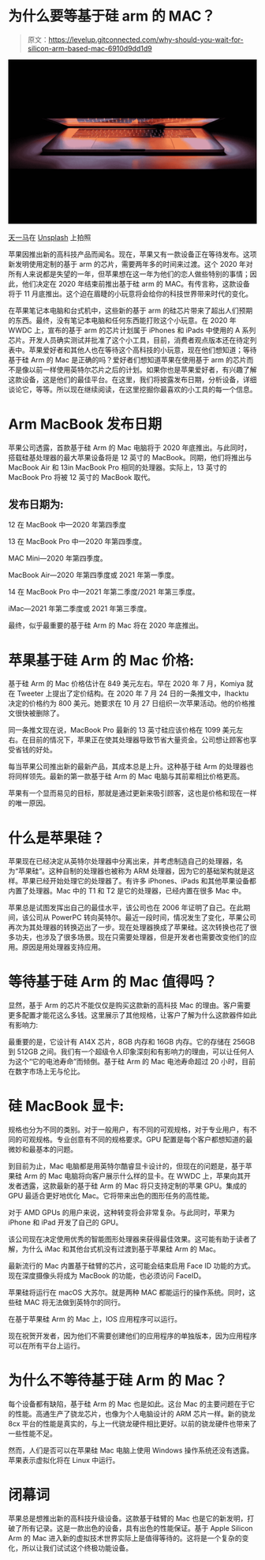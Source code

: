 # 为什么要等基于硅 arm 的 MAC？

> 原文：<https://levelup.gitconnected.com/why-should-you-wait-for-silicon-arm-based-mac-6910d9dd1d9>

![](img/2b3519889c2337095d88038e01065c04.png)

[天一马](https://unsplash.com/@tma?utm_source=unsplash&utm_medium=referral&utm_content=creditCopyText)在 [Unsplash](https://unsplash.com/s/photos/macbook-pro?utm_source=unsplash&utm_medium=referral&utm_content=creditCopyText) 上拍照

苹果因推出新的高科技产品而闻名。现在，苹果又有一款设备正在等待发布。这项新发明使用定制的基于 arm 的芯片，需要两年多的时间来过渡。这个 2020 年对所有人来说都是失望的一年，但苹果想在这一年为他们的恋人做些特别的事情；因此，他们决定在 2020 年结束前推出基于硅 arm 的 MAC。有传言称，这款设备将于 11 月底推出。这个迫在眉睫的小玩意将会给你的科技世界带来时代的变化。

在苹果笔记本电脑和台式机中，这些新的基于 arm 的硅芯片带来了超出人们预期的东西。最终，没有笔记本电脑和任何东西能打败这个小玩意。在 2020 年 WWDC 上，宣布的基于 arm 的芯片计划属于 iPhones 和 iPads 中使用的 A 系列芯片。开发人员确实测试并批准了这个小工具，目前，消费者观点版本还在待定列表中。苹果爱好者和其他人也在等待这个高科技的小玩意，现在他们想知道；等待基于硅 Arm 的 Mac 是正确的吗？爱好者们想知道苹果在使用基于 arm 的芯片而不是像以前一样使用英特尔芯片之后的计划。如果你也是苹果爱好者，有兴趣了解这款设备，这是他们的最佳平台。在这里，我们将披露发布日期，分析设备，详细谈论它，等等。所以现在继续阅读，在这里挖掘你最喜欢的小工具的每一个信息。

# **Arm MacBook 发布日期**

苹果公司透露，首款基于硅 Arm 的 Mac 电脑将于 2020 年底推出。与此同时，搭载硅基处理器的最大苹果设备将是 12 英寸的 MacBook。同期，他们将推出与 MacBook Air 和 13in MacBook Pro 相同的处理器。实际上，13 英寸的 MacBook Pro 将被 12 英寸的 MacBook 取代。

## **发布日期为:**

12 在 MacBook 中—2020 年第四季度

13 在 MacBook Pro 中—2020 年第四季度。

MAC Mini—2020 年第四季度。

MacBook Air—2020 年第四季度或 2021 年第一季度。

14 在 MacBook Pro 中—2021 年第二季度/2021 年第三季度。

iMac—2021 年第二季度或 2021 年第三季度。

最终，似乎最重要的基于硅 Arm 的 Mac 将在 2020 年底推出。

# **苹果基于硅 Arm 的 Mac 价格:**

基于硅 Arm 的 Mac 价格估计在 849 美元左右。早在 2020 年 7 月，Komiya 就在 Tweeter 上提出了定价结构。在 2020 年 7 月 24 日的一条推文中，Ihacktu 决定的价格约为 800 美元。她要求在 10 月 27 日组织一次苹果活动。他的价格推文很快被删除了。

同一条推文现在说，MacBook Pro 最新的 13 英寸硅应该价格在 1099 美元左右。在目前的情况下，苹果正在使其处理器导致节省大量资金。公司想让顾客也享受省钱的好处。

每当苹果公司推出新的最新产品，其成本总是上升。这种基于硅 Arm 的处理器也将同样领先。最新的第一款基于硅 Arm 的 Mac 电脑与其前辈相比价格更高。

苹果有一个显而易见的目标，那就是通过更新来吸引顾客，这也是价格和现在一样的唯一原因。

# **什么是苹果硅？**

苹果现在已经决定从英特尔处理器中分离出来，并考虑制造自己的处理器，名为“苹果硅”。这种自制的处理器也被称为 ARM 处理器，因为它的基础架构就是这样。苹果已经开始处理它的处理器了。有许多 iPhones、iPads 和其他苹果设备都内置了处理器。Mac 中的 T1 和 T2 是它的处理器，已经内置在很多 Mac 中。

苹果总是试图发挥出自己的最佳水平，该公司也在 2006 年证明了自己。在此期间，该公司从 PowerPC 转向英特尔。最近一段时间，情况发生了变化，苹果公司再次为其处理器的转换迈出了一步。现在处理器换成了苹果硅。这次转换也花了很多功夫，也涉及了很多场景。现在只需要处理器，但是开发者也需要改变他们的应用。原因是用处理器支持应用。

# **等待基于硅 Arm 的 Mac 值得吗？**

显然，基于 Arm 的芯片不能仅仅是购买这款新的高科技 Mac 的理由。客户需要更多配置才能花这么多钱。这里展示了其他规格，让客户了解为什么这款器件如此有影响力:

最重要的是，它设计有 A14X 芯片，8GB 内存和 16GB 内存。它的存储在 256GB 到 512GB 之间。我们有一个超级令人印象深刻和有影响力的理由，可以让任何人为这个“它的电池寿命”而倾倒。基于硅 Arm 的 Mac 电池寿命超过 20 小时，目前在数字市场上无与伦比。

# **硅 MacBook 显卡:**

规格也分为不同的类别。对于一般用户，有不同的可观规格，对于专业用户，有不同的可观规格。专业创意有不同的规格要求。GPU 配置是每个客户都想知道的最微妙和最基本的问题。

到目前为止，Mac 电脑都是用英特尔酷睿显卡设计的，但现在的问题是，基于苹果硅 Arm 的 Mac 电脑将向客户展示什么样的显卡。在 WWDC 上，苹果向其开发者透露，这款最新的基于硅 Arm 的 Mac 将只支持定制的苹果 GPU。集成的 GPU 最适合更好地优化 Mac。它将带来出色的图形任务的高性能。

对于 AMD GPUs 的用户来说，这种转变将会非常复杂。与此同时，苹果为 iPhone 和 iPad 开发了自己的 GPU。

该公司现在决定使用优秀的智能图形处理器来获得最佳效果。这可能有助于读者了解，为什么 iMac 和其他台式机没有过渡到基于苹果硅 Arm 的 Mac。

最新流行的 Mac 内置基于硅臂的芯片，这可能会结束启用 Face ID 功能的方式。现在深度摄像头将成为 MacBook 的功能，也必须访问 FaceID。

苹果硅将运行在 macOS 大苏尔。就是两种 MAC 都能运行的操作系统。同时，这些硅 MAC 将无法做到英特尔的同行。

在基于苹果硅 Arm 的 Mac 上，IOS 应用程序可以运行。

现在祝贺开发者，因为他们不需要创建他们的应用程序的单独版本，因为应用程序可以在所有平台上运行。

# **为什么不等待基于硅 Arm 的 Mac？**

每个设备都有缺陷，基于硅 Arm 的 Mac 也是如此。这台 Mac 的主要问题在于它的性能。高通生产了骁龙芯片，也像为个人电脑设计的 ARM 芯片一样。新的骁龙 8cx 平台的性能是真实的，与上一代骁龙硬件相比更好。以前的骁龙硬件也带来了一些性能不足。

然而，人们是否可以在苹果硅 Mac 电脑上使用 Windows 操作系统还没有透露。苹果表示虚拟化将在 Linux 中运行。

# **闭幕词**

苹果总是想推出新的高科技升级设备。这款基于硅臂的 Mac 也是它的新发明，打破了所有记录。这是一款出色的设备，具有出色的性能保证。基于 Apple Silicon Arm 的 Mac 进入新的虚拟技术世界实际上是值得等待的。这将是一个复杂的变化，所以让我们试试这个终极功能设备。